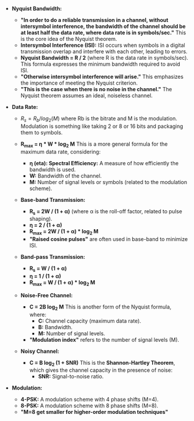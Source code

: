- **Nyquist Bandwidth:**
    - **"In order to do a reliable transmission in a channel, without intersymbol interference, the bandwidth of the channel should be at least half the data rate, where data rate is in symbols/sec."** This is the core idea of the Nyquist theorem.
    - **Intersymbol Interference (ISI):** ISI occurs when symbols in a digital transmission overlap and interfere with each other, leading to errors.
    - **Nyquist Bandwidth = R / 2** (where R is the data rate in symbols/sec). This formula expresses the minimum bandwidth required to avoid ISI.
    - **"Otherwise intersymbol interference will arise."** This emphasizes the importance of meeting the Nyquist criterion.
    - **"This is the case when there is no noise in the channel."** The Nyquist theorem assumes an ideal, noiseless channel.
    
- **Data Rate:**
	- $R_s = R_b / log_2(M)$ where Rb is the bitrate and M is the modulation. Modulation is something like taking 2 or 8 or 16 bits and packaging them to symbols.
    - **R<sub>max</sub> = η * W * log<sub>2</sub> M** This is a more general formula for the maximum data rate, considering:
        - **η (eta): Spectral Efficiency:** A measure of how efficiently the bandwidth is used.
        - **W:** Bandwidth of the channel.
        - **M:** Number of signal levels or symbols (related to the modulation scheme).
    - **Base-band Transmission:**
        - **R<sub>s</sub> = 2W / (1 + α)** (where α is the roll-off factor, related to pulse shaping).
        - **η = 2 / (1 + α)**
        - **R<sub>max</sub> = 2W / (1 + α) * log<sub>2</sub> M**
        - **"Raised cosine pulses"** are often used in base-band to minimize ISI.
    - **Band-pass Transmission:**
        - **R<sub>s</sub> = W / (1 + α)**
        - **η = 1 / (1 + α)**
        - **R<sub>max</sub> = W / (1 + α) * log<sub>2</sub> M**
        
	- **Noise-Free Channel:**
	    - **C = 2B log<sub>2</sub> M** This is another form of the Nyquist formula, where:
	        - **C:** Channel capacity (maximum data rate).
	        - **B:** Bandwidth.
	        - **M:** Number of signal levels.
	    - **"Modulation index"** refers to the number of signal levels (M).
	    
	- **Noisy Channel:**
	    - **C = B log<sub>2</sub> (1 + SNR)** This is the **Shannon-Hartley Theorem**, which gives the channel capacity in the presence of noise:
		    - **SNR:** Signal-to-noise ratio.
        
- **Modulation:**
    - **4-PSK:** A modulation scheme with 4 phase shifts (M=4).
    - **8-PSK:** A modulation scheme with 8 phase shifts (M=8).
    - **"M=8 get smaller for higher-order modulation techniques"** 

